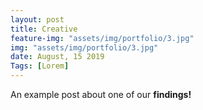 ```yaml
---
layout: post
title: Creative
feature-img: "assets/img/portfolio/3.jpg"
img: "assets/img/portfolio/3.jpg"
date: August, 15 2019
Tags: [Lorem]
---
```


An example post about one of our **findings!**
